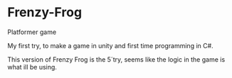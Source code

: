 # Frenzy-Frog
Platformer game

My first try, to make a game in unity and first time programming in C#.

This version of Frenzy Frog is the 5´try, seems like the logic in the game is what ill be using.

